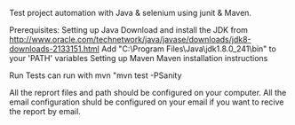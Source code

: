 
Test project automation with Java & selenium using junit & Maven.

Prerequisites:
Setting up Java
Download and install the JDK from http://www.oracle.com/technetwork/java/javase/downloads/jdk8-downloads-2133151.html
Add "C:\Program Files\Java\jdk1.8.0_241\bin" to your 'PATH' variables
Setting up Maven
Maven installation instructions

Run Tests
can run with mvn "mvn test -PSanity

All the reprort files and path should be configured on your computer.
All the email configuration shuld be configured on your email if you want to recive the report by email.
